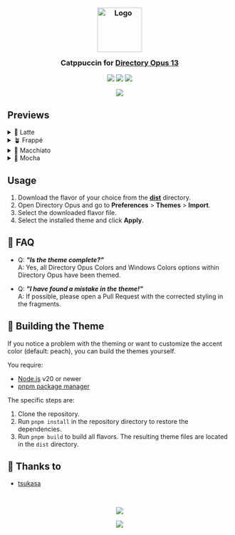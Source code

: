 <h3 align="center">
	<img src="https://raw.githubusercontent.com/catppuccin/catppuccin/main/assets/logos/exports/1544x1544_circle.png" width="100" alt="Logo"/><br/>
	<img src="https://raw.githubusercontent.com/catppuccin/catppuccin/main/assets/misc/transparent.png" height="30" width="0px"/>
	Catppuccin for <a href="https://www.gpsoft.com.au">Directory Opus 13</a>
	<img src="https://raw.githubusercontent.com/catppuccin/catppuccin/main/assets/misc/transparent.png" height="30" width="0px"/>
</h3>

<p align="center">
	<a href="https://github.com/tsukasa/dopus-catppuccin/stargazers"><img src="https://img.shields.io/github/stars/tsukasa/dopus-catppuccin?colorA=363a4f&colorB=b7bdf8&style=for-the-badge"></a>
	<a href="https://github.com/tsukasa/dopus-catppuccin/issues"><img src="https://img.shields.io/github/issues/tsukasa/dopus-catppuccin?colorA=363a4f&colorB=f5a97f&style=for-the-badge"></a>
	<a href="https://github.com/tsukasa/dopus-catppuccin/contributors"><img src="https://img.shields.io/github/contributors/tsukasa/dopus-catppuccin?colorA=363a4f&colorB=a6da95&style=for-the-badge"></a>
</p>

<p align="center">
	<img src="https://raw.githubusercontent.com/tsukasa/dopus-catppuccin/main/assets/github/preview.webp"/>
</p>


## Previews

<details>
  <summary>🌻 Latte</summary>
  <img src="https://raw.githubusercontent.com/tsukasa/dopus-catppuccin/main/assets/github/latte.webp"/>
  <p>Download link:
    <a href="https://raw.githubusercontent.com/tsukasa/dopus-catppuccin/main/dist/Catppuccin%20Latte.dlt">Catppuccin Latte for Directory Opus 13</a>
  </p>
</details>
<details>
  <summary>🪴 Frappé</summary>
  <img src="https://raw.githubusercontent.com/tsukasa/dopus-catppuccin/main/assets/github/frappe.webp"/>
  <p>Download link:
    <a href="https://raw.githubusercontent.com/tsukasa/dopus-catppuccin/main/dist/Catppuccin%20Frapp%C3%A9.dlt">Catppuccin Frappé for Directory Opus 13</a>
  </p>
</details>
<details>
  <summary>🌺 Macchiato</summary>
  <img src="https://raw.githubusercontent.com/tsukasa/dopus-catppuccin/main/assets/github/macchiato.webp"/>
  <p>Download link:
    <a href="https://raw.githubusercontent.com/tsukasa/dopus-catppuccin/main/dist/Catppuccin%20Macchiato.dlt">Catppuccin Macchiato for Directory Opus 13</a>
  </p>
</details>
<details>
  <summary>🌿 Mocha</summary>
  <img src="https://raw.githubusercontent.com/tsukasa/dopus-catppuccin/main/assets/github/mocha.webp"/>
  <p>Download link:
    <a href="https://raw.githubusercontent.com/tsukasa/dopus-catppuccin/main/dist/Catppuccin%20Mocha.dlt">Catppuccin Mocha for Directory Opus 13</a>
  </p>
</details>


## Usage

1. Download the flavor of your choice from the [**dist**](https://github.com/tsukasa/dopus-catppuccin/tree/main/dist) directory.
2. Open Directory Opus and go to **Preferences** > **Themes** > **Import**.
3. Select the downloaded flavor file.
4. Select the installed theme and click **Apply**.


## 🙋 FAQ
- Q: **_"Is the theme complete?"_**\
  A: Yes, all Directory Opus Colors and Windows Colors options within Directory Opus have been themed.

- Q: **_"I have found a mistake in the theme!"_**\
  A: If possible, please open a Pull Request with the corrected styling in the fragments.


## 🧱 Building the Theme

If you notice a problem with the theming or want to customize the accent color (default: peach), you can build the themes yourself.

You require:
- [Node.js](https://nodejs.org) v20 or newer
- [pnpm package manager](https://pnpm.io)

The specific steps are:
1. Clone the repository.
2. Run `pnpm install` in the repository directory to restore the dependencies.
3. Run `pnpm build` to build all flavors. The resulting theme files are located in the `dist` directory.


## 💝 Thanks to

- [tsukasa](https://github.com/tsukasa)

&nbsp;

<p align="center">
	<img src="https://raw.githubusercontent.com/catppuccin/catppuccin/main/assets/footers/gray0_ctp_on_line.svg?sanitize=true" />
</p>

<p align="center">
	<a href="https://github.com/tsukasa/dopus-catppuccin/blob/main/LICENSE"><img src="https://img.shields.io/static/v1.svg?style=for-the-badge&label=License&message=MIT&logoColor=d9e0ee&colorA=363a4f&colorB=b7bdf8"/></a>
</p>

